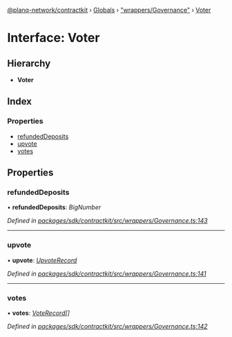 [@planq-network/contractkit](../README.md) › [Globals](../globals.md) › ["wrappers/Governance"](../modules/_wrappers_governance_.md) › [Voter](_wrappers_governance_.voter.md)

# Interface: Voter

## Hierarchy

* **Voter**

## Index

### Properties

* [refundedDeposits](_wrappers_governance_.voter.md#refundeddeposits)
* [upvote](_wrappers_governance_.voter.md#upvote)
* [votes](_wrappers_governance_.voter.md#votes)

## Properties

###  refundedDeposits

• **refundedDeposits**: *BigNumber*

*Defined in [packages/sdk/contractkit/src/wrappers/Governance.ts:143](https://github.com/planq-network/planq-sdk/blob/master/packages/sdk/contractkit/src/wrappers/Governance.ts#L143)*

___

###  upvote

• **upvote**: *[UpvoteRecord](_wrappers_governance_.upvoterecord.md)*

*Defined in [packages/sdk/contractkit/src/wrappers/Governance.ts:141](https://github.com/planq-network/planq-sdk/blob/master/packages/sdk/contractkit/src/wrappers/Governance.ts#L141)*

___

###  votes

• **votes**: *[VoteRecord](_wrappers_governance_.voterecord.md)[]*

*Defined in [packages/sdk/contractkit/src/wrappers/Governance.ts:142](https://github.com/planq-network/planq-sdk/blob/master/packages/sdk/contractkit/src/wrappers/Governance.ts#L142)*
